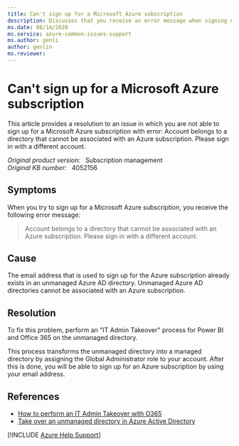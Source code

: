 ```yaml
---
title: Can't sign up for a Microsoft Azure subscription
description: Discusses that you receive an error message when signing up for a Microsoft Azure subscription.
ms.date: 08/14/2020
ms.service: azure-common-issues-support
ms.author: genli
author: genlin
ms.reviewer: 
---
```

# Can't sign up for a Microsoft Azure subscription

This article provides a resolution to an issue in which you are not able to sign up for a Microsoft Azure subscription with error: Account belongs to a directory that cannot be associated with an Azure subscription. Please sign in with a different account.

_Original product version:_ &nbsp; Subscription management  
_Original KB number:_ &nbsp; 4052156

## Symptoms

When you try to sign up for a Microsoft Azure subscription, you receive the following error message:

> Account belongs to a directory that cannot be associated with an Azure subscription. Please sign in with a different account.

## Cause

The email address that is used to sign up for the Azure subscription already exists in an unmanaged Azure AD directory. Unmanaged Azure AD directories cannot be associated with an Azure subscription.

## Resolution

To fix this problem, perform an "IT Admin Takeover" process for Power BI and Office 365 on the unmanaged directory.

This process transforms the unmanaged directory into a managed directory by assigning the Global Administrator role to your account. After this is done, you will be able to sign up for an Azure subscription by using your email address.

## References

- [How to perform an IT Admin Takeover with O365](https://powerbi.microsoft.com/blog/how-to-perform-an-it-admin-takeover-with-o365/)
- [Take over an unmanaged directory in Azure Active Directory](/azure/active-directory/domains-admin-takeover)

[!INCLUDE [Azure Help Support](../../includes/azure-help-support.md)]
